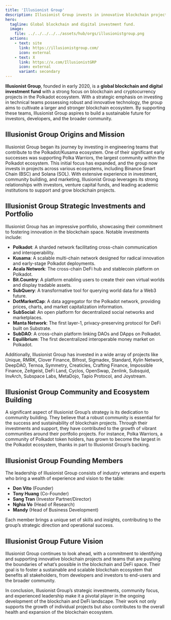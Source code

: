 ```yaml
---
title: 'Illusionist Group'
description: Illusionist Group invests in innovative blockchain projects, fostering a robust ecosystem for developers, investors, and communities.
hero:
  tagline: Global blockchain and digital investment fund.
  image: 
    file: ../../../../../assets/hub/orgs/illusionistgroup.png
  actions:
    - text: site
      link: https://illusionistgroup.com/
      icon: external
    - text: X
      link: https://x.com/IllusionistGRP
      icon: external
      variant: secondary
---
```


**Illusionist Group**, founded in early 2020, is a **global blockchain and digital investment fund** with a strong focus on blockchain and cryptocurrency projects in the Polkadot ecosystem. With a strategic emphasis on investing in technical teams possessing robust and innovative technology, the group aims to cultivate a larger and stronger blockchain ecosystem. By supporting these teams, Illusionist Group aspires to build a sustainable future for investors, developers, and the broader community.

## Illusionist Group Origins and Mission
Illusionist Group began its journey by investing in engineering teams that contribute to the Polkadot/Kusama ecosystem. One of their significant early successes was supporting Polka Warriors, the largest community within the Polkadot ecosystem. This initial focus has expanded, and the group now invests in projects across various ecosystems, including Binance Smart Chain (BSC) and Solana (SOL). With extensive experience in investment, community building, and marketing, Illusionist Group leverages its strong relationships with investors, venture capital funds, and leading academic institutions to support and grow blockchain projects.

## Illusionist Group Strategic Investments and Portfolio
Illusionist Group has an impressive portfolio, showcasing their commitment to fostering innovation in the blockchain space. Notable investments include:
- **Polkadot**: A sharded network facilitating cross-chain communication and interoperability.
- **Kusama**: A scalable multi-chain network designed for radical innovation and early-stage Polkadot deployments.
- **Acala Network**: The cross-chain DeFi hub and stablecoin platform on Polkadot.
- **Bit.Country**: A platform enabling users to create their own virtual worlds and display tradable assets.
- **SubQuery**: A transformative tool for querying world data for a Web3 future.
- **DotMarketCap**: A data aggregator for the Polkadot network, providing prices, charts, and market capitalization information.
- **SubSocial**: An open platform for decentralized social networks and marketplaces.
- **Manta Network**: The first layer-1, privacy-preserving protocol for DeFi built on Substrate.
- **SubDAO**: A cross-chain platform linking DAOs and DApps on Polkadot.
- **Equilibrium**: The first decentralized interoperable money market on Polkadot.

Additionally, Illusionist Group has invested in a wide array of projects like Unique, RMRK, Clover Finance, Bifrost, Sigmadex, Standard, Kylin Network, DeepDAO, Ternoa, Symmetry, Creaticles, Crafting Finance, Impossible Finance, Zeitgeist, DeFi Land, Cyclos, OpenSwap, Zenlink, Subsquid, InvArch, Subspace Labs, MetaDojo, Tapio Protocol, and Joystream.

## Illusionist Group Community and Ecosystem Building
A significant aspect of Illusionist Group’s strategy is its dedication to community building. They believe that a robust community is essential for the success and sustainability of blockchain projects. Through their investments and support, they have contributed to the growth of vibrant communities around their portfolio projects. For instance, Polka Warriors, a community of Polkadot token holders, has grown to become the largest in the Polkadot ecosystem, thanks in part to Illusionist Group’s backing.

## Illusionist Group Founding Members
The leadership of Illusionist Group consists of industry veterans and experts who bring a wealth of experience and vision to the table:
- **Don Vito** (Founder)
- **Tony Huang** (Co-Founder)
- **Sang Tran** (Investor Partner/Director)
- **Nghia Vo** (Head of Research)
- **Mandy** (Head of Business Development)

Each member brings a unique set of skills and insights, contributing to the group’s strategic direction and operational success.

## Illusionist Group Future Vision
Illusionist Group continues to look ahead, with a commitment to identifying and supporting innovative blockchain projects and teams that are pushing the boundaries of what’s possible in the blockchain and DeFi space. Their goal is to foster a sustainable and scalable blockchain ecosystem that benefits all stakeholders, from developers and investors to end-users and the broader community.

In conclusion, Illusionist Group’s strategic investments, community focus, and experienced leadership make it a pivotal player in the ongoing development of the blockchain and DeFi landscape. Their work not only supports the growth of individual projects but also contributes to the overall health and expansion of the blockchain ecosystem.
